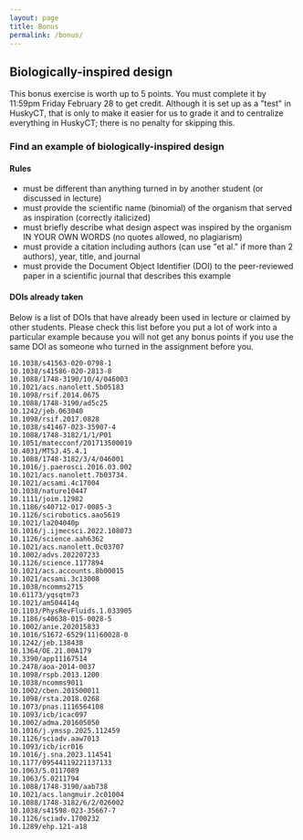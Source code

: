 ```yaml
---
layout: page
title: Bonus
permalink: /bonus/
---
```


## Biologically-inspired design

This bonus exercise is worth up to 5 points. You must complete it by 11:59pm Friday February 28 to get credit. Although it is set up as a "test" in HuskyCT, that is only to make it easier for us to grade it and to centralize everything in HuskyCT; there is no penalty for skipping this.

### Find an example of biologically-inspired design
#### Rules
* must be different than anything turned in by another student (or discussed in lecture) 
* must provide the scientific name (binomial) of the organism that served as inspiration (correctly italicized) 
* must briefly describe what design aspect was inspired by the organism IN YOUR OWN WORDS (no quotes allowed, no  plagiarism) 
* must provide a citation including authors (can use "et al." if more than 2 authors), year, title, and journal
* must provide the Document Object Identifier (DOI) to the peer-reviewed paper in a scientific journal that describes this example

#### DOIs already taken

Below is a list of DOIs that have already been used in lecture or claimed by other students. Please check this list before you put a lot of work into a particular example because you will not get any bonus points if you use the same DOI as someone who turned in the assignment before you.

    10.1038/s41563-020-0798-1
    10.1038/s41586-020-2813-8
    10.1088/1748-3190/10/4/046003
    10.1021/acs.nanolett.5b05183
    10.1098/rsif.2014.0675
    10.1088/1748-3190/ad5c25
    10.1242/jeb.063040
    10.1098/rsif.2017.0828
    10.1038/s41467-023-35907-4
    10.1088/1748-3182/1/1/P01
    10.1051/matecconf/201713500019 
    10.4031/MTSJ.45.4.1
    10.1088/1748-3182/3/4/046001
    10.1016/j.paerosci.2016.03.002
    10.1021/acs.nanolett.7b03734.
    10.1021/acsami.4c17004
    10.1038/nature10447
    10.1111/joim.12982
    10.1186/s40712-017-0085-3
    10.1126/scirobotics.aao5619
    10.1021/la204040p
    10.1016/j.ijmecsci.2022.108073
    10.1126/science.aah6362
    10.1021/acs.nanolett.0c03707
    10.1002/advs.202207233
    10.1126/science.1177894
    10.1021/acs.accounts.8b00015
    10.1021/acsami.3c13008
    10.1038/ncomms2715
    10.61173/yqsqtm73
    10.1021/am504414q
    10.1103/PhysRevFluids.1.033905
    10.1186/s40638-015-0028-5
    10.1002/anie.202015833
    10.1016/S1672-6529(11)60028-0
    10.1242/jeb.138438
    10.1364/OE.21.00A179
    10.3390/app11167514
    10.2478/aoa-2014-0037
    10.1098/rspb.2013.1200
    10.1038/ncomms9011
    10.1002/cben.201500011
    10.1098/rsta.2018.0268
    10.1073/pnas.1116564108
    10.1093/icb/icac097
    10.1002/adma.201605050
    10.1016/j.ymssp.2025.112459
    10.1126/sciadv.aaw7013
    10.1093/icb/icr016
    10.1016/j.sna.2023.114541
    10.1177/09544119221137133
    10.1063/5.0117089
    10.1063/5.0211794
    10.1088/1748-3190/aab738 
    10.1021/acs.langmuir.2c01004
    10.1088/1748-3182/6/2/026002
    10.1038/s41598-023-35667-7
    10.1126/sciadv.1700232
    10.1289/ehp.121-a18



    
